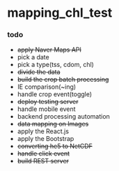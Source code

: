 # mapping_chl_test
### todo
* ~~apply Naver Maps API~~
* pick a date
* pick a type(tss, cdom, chl)
* ~~divide the data~~
* ~~build the crop batch processing~~
* IE comparison(~ing)
* handle crop event(toggle)
* ~~deploy testing server~~
* handle mobile event 
* backend processing automation
* ~~data mapping on Images~~
* apply the React.js
* apply the Bootstrap
* ~~converting he5 to NetCDF~~
* ~~handle click event~~
* ~~build REST server~~
